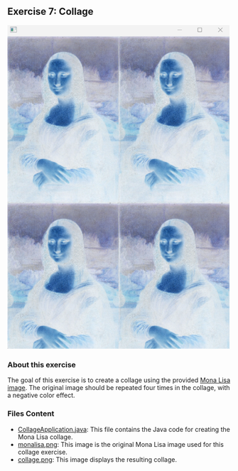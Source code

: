 ## Exercise 7: Collage
<img src = https://github.com/chanronnie/Java_Programming_MOOC_Helsinki/blob/main/Part%2014/2.%20Multimedia%20in%20program/Part14_07.Collage/collage.png width = "500">

### About this exercise
The goal of this exercise is to create a collage using the provided [Mona Lisa image](monalisa.png). 
The original image should be repeated four times in the collage, with a negative color effect.

### Files Content
* [CollageApplication.java](CollageApplication.java): This file contains the Java code for creating the Mona Lisa collage.
* [monalisa.png](monalisa.png): This image is the original Mona Lisa image used for this collage exercise.
* [collage.png](collage.png): This image displays the resulting collage.
